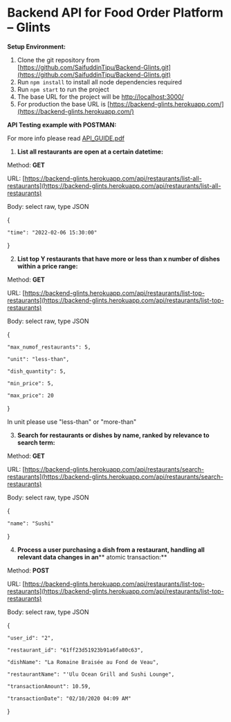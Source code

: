 # **Backend API for Food Order Platform – Glints**

**Setup Environment:**

1. Clone the git repository from [https://github.com/SaifuddinTipu/Backend-Glints.git](https://github.com/SaifuddinTipu/Backend-Glints.git)
2. Run `npm install` to install all node dependencies required
3. Run `npm start` to run the project
4. The base URL for the project will be [http://localhost:3000/](http://localhost:3000/)
5. For production the base URL is [https://backend-glints.herokuapp.com/](https://backend-glints.herokuapp.com/)


**API Testing example with POSTMAN:** 

For more info please read [API_GUIDE.pdf](https://github.com/SaifuddinTipu/Backend-Glints/blob/master/API_GUIDE.pdf)

1) **List all restaurants are open at a certain datetime:**

Method: **GET**

URL: [https://backend-glints.herokuapp.com/api/restaurants/list-all-restaurants](https://backend-glints.herokuapp.com/api/restaurants/list-all-restaurants)

Body: select raw, type JSON

{

    "time": "2022-02-06 15:30:00"
    
}


2) **List top Y restaurants that have more or less than x number of dishes within a price range:**

Method: **GET**

URL: [https://backend-glints.herokuapp.com/api/restaurants/list-top-restaurants](https://backend-glints.herokuapp.com/api/restaurants/list-top-restaurants)

Body: select raw, type JSON

{

    "max_numof_restaurants": 5,
    
    "unit": "less-than",
    
    "dish_quantity": 5,
    
    "min_price": 5,
    
    "max_price": 20
    
} 


In unit please use "less-than" or "more-than"


3) **Search for restaurants or dishes by name, ranked by relevance to search term:**

Method: **GET**

URL: [https://backend-glints.herokuapp.com/api/restaurants/search-restaurants](https://backend-glints.herokuapp.com/api/restaurants/search-restaurants)

Body: select raw, type JSON

{

    "name": "Sushi"
    
}


4) **Process a user purchasing a dish from a restaurant, handling all relevant data changes in an**** atomic transaction:**

Method: **POST**

URL: [https://backend-glints.herokuapp.com/api/restaurants/list-top-restaurants](https://backend-glints.herokuapp.com/api/restaurants/list-top-restaurants)

Body: select raw, type JSON

{

    "user_id": "2",
    
    "restaurant_id": "61ff23d51923b91a6fa80c63",
    
    "dishName": "La Romaine Braisée au Fond de Veau",
    
    "restaurantName": "'Ulu Ocean Grill and Sushi Lounge",
    
    "transactionAmount": 10.59,
    
    "transactionDate": "02/10/2020 04:09 AM"
    
}
